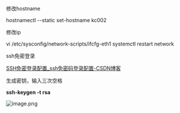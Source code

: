 修改hostname

hostnamectl --static set-hostname kc002

修改ip

vi /etc/sysconfig/network-scripts/ifcfg-eth1 systemctl restart network

ssh免密登录

[SSH免密登录配置_ssh免密码登录配置-CSDN博客](https://blog.csdn.net/zhaozhao121a/article/details/125560685)

生成密钥，输入三次空格

**ssh-keygen -t rsa**

![image.png](https://flowus.cn/preview/24b503e1-8ac9-47d7-a415-397ebc811c75)
